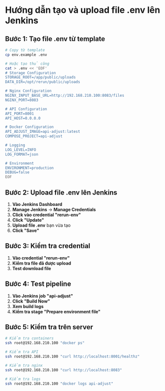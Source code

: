# Hướng dẫn tạo và upload file .env lên Jenkins

## Bước 1: Tạo file .env từ template

```bash
# Copy từ template
cp env.example .env

# Hoặc tạo thủ công
cat > .env << 'EOF'
# Storage Configuration
STORAGE_ROOT=/app/public/uploads
DATA_DIR=/opt/rerun/public/uploads

# Nginx Configuration
NGINX_INPUT_BASE_URL=http://192.168.210.100:8083/files
NGINX_PORT=8083

# API Configuration
API_PORT=8001
API_HOST=0.0.0.0

# Docker Configuration
API_ADJUST_IMAGE=api-adjust:latest
COMPOSE_PROJECT=api-adjust

# Logging
LOG_LEVEL=INFO
LOG_FORMAT=json

# Environment
ENVIRONMENT=production
DEBUG=false
EOF
```

## Bước 2: Upload file .env lên Jenkins

1. **Vào Jenkins Dashboard**
2. **Manage Jenkins** → **Manage Credentials**
3. **Click vào credential "rerun-env"**
4. **Click "Update"**
5. **Upload file .env** bạn vừa tạo
6. **Click "Save"**

## Bước 3: Kiểm tra credential

1. **Vào credential "rerun-env"**
2. **Kiểm tra file đã được upload**
3. **Test download file**

## Bước 4: Test pipeline

1. **Vào Jenkins job "api-adjust"**
2. **Click "Build Now"**
3. **Xem build logs**
4. **Kiểm tra stage "Prepare environment file"**

## Bước 5: Kiểm tra trên server

```bash
# Kiểm tra containers
ssh root@192.168.210.100 "docker ps"

# Kiểm tra API
ssh root@192.168.210.100 "curl http://localhost:8001/healthz"

# Kiểm tra nginx
ssh root@192.168.210.100 "curl http://localhost:8083"

# Kiểm tra logs
ssh root@192.168.210.100 "docker logs api-adjust"
```
